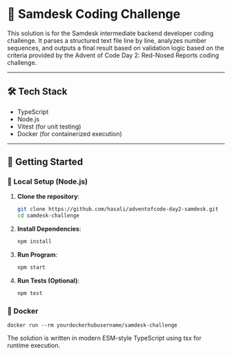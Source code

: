 # 📡 Samdesk Coding Challenge

This solution is for the Samdesk intermediate backend developer coding challenge. It parses a structured text file line by line, analyzes number sequences, and outputs a final result based on validation logic based on the criteria provided by the Advent of Code Day 2: Red-Nosed Reports coding challenge.

---

## 🛠 Tech Stack

- TypeScript
- Node.js
- Vitest (for unit testing)
- Docker (for containerized execution)

---

## 🚀 Getting Started

### 🔧 Local Setup (Node.js)

1. **Clone the repository**:

   ```bash
   git clone https://github.com/hasali/adventofcode-day2-samdesk.git
   cd samdesk-challenge
2. **Install Dependencies**:
   ```bash
   npm install
3. **Run Program**:
   ```bash 
   npm start
4. **Run Tests (Optional)**:
   ```bash
   npm test 

### 🔧 Docker
    docker run --rm yourdockerhubusername/samdesk-challenge

The solution is written in modern ESM-style TypeScript using tsx for runtime execution.